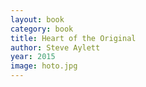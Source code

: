 ```yaml
---
layout: book
category: book
title: Heart of the Original
author: Steve Aylett
year: 2015
image: hoto.jpg
---
```

